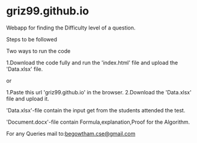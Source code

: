 # griz99.github.io
Webapp for finding the Difficulty level of a question.

Steps to be followed

Two ways to run the code

1.Download the code fully and run the 'index.html' file and upload the 'Data.xlsx' file.

or

1.Paste this url 'griz99.github.io' in the browser.
2.Download the 'Data.xlsx' file and upload it.

'Data.xlsx'-file contain the input get from the students attended the test.

'Document.docx'-file contain Formula,explanation,Proof for the Algorithm.

For any Queries mail to:begowtham.cse@gmail.com
